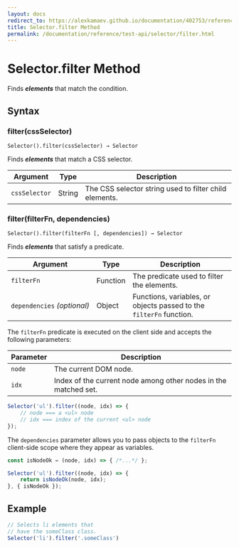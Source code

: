```yaml
---
layout: docs
redirect_to: https://alexkamaev.github.io/documentation/402753/reference/test-api/selector/filter
title: Selector.filter Method
permalink: /documentation/reference/test-api/selector/filter.html
---
```

# Selector.filter Method

Finds ***elements*** that match the condition.

## Syntax

### filter(cssSelector)

```text
Selector().filter(cssSelector) → Selector
```

Finds ***elements*** that match a CSS selector.

Argument      | Type   | Description
------------- | ------ | --------------
`cssSelector` | String | The CSS selector string used to filter child elements.

### filter(filterFn, dependencies)

```text
Selector().filter(filterFn [, dependencies]) → Selector
```

Finds ***elements*** that satisfy a predicate.

Argument                         | Type     | Description
-------------------------------- | -------- | --------------
`filterFn`                       | Function | The predicate used to filter the elements.
`dependencies`&#160;*(optional)* | Object   | Functions, variables, or objects passed to the `filterFn` function.

The `filterFn` predicate is executed on the client side and accepts the following parameters:

Parameter | Description
------ | -----
`node`  | The current DOM node.
`idx` | Index of the current node among other nodes in the matched set.

```js
Selector('ul').filter((node, idx) => {
    // node === a <ul> node
    // idx === index of the current <ul> node
});
```

The `dependencies` parameter allows you to pass objects to the `filterFn` client-side scope where they appear as variables.

```js
const isNodeOk = (node, idx) => { /*...*/ };

Selector('ul').filter((node, idx) => {
    return isNodeOk(node, idx);
}, { isNodeOk });
```

## Example

```js
// Selects li elements that
// have the someClass class.
Selector('li').filter('.someClass')
```
